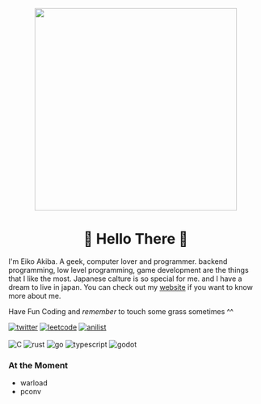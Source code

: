 
<p align="center">
  <img height="400px" src="https://static.wikia.nocookie.net/charactah-account/images/f/f3/Lain_Iwakura_Render_01.png/revision/latest?cb=20220824065045" />
</p>

### <h1 align="center">👾 Hello There 👾</h1>

I'm Eiko Akiba. A geek, computer lover and programmer. backend programming, low level programming, game development are the things that I like the most.
Japanese calture is so special for me. and I have a dream to live in japan.
You can check out my [website](https://eikoakiba.neocities.org) if you want to know more about me.

Have Fun Coding and _remember_ to touch some grass sometimes ^^

[![twitter](https://img.shields.io/badge/X-000000?style=for-the-badge&logo=x&logoColor=white)](https://x.com/Eikoakiba__)
[![leetcode](https://img.shields.io/badge/-LeetCode-FFA116?style=for-the-badge&logo=LeetCode&logoColor=black)](https://leetcode.com/u/eikoakiba)
[![anilist](https://img.shields.io/badge/AniList-02A9FF?style=for-the-badge&logo=AniList&logoColor=white)](https://anilist.com)
</br>
</br>
![C](https://img.shields.io/badge/C\/C++-00599C?style=for-the-badge&logo=c&logoColor=white)
![rust](https://img.shields.io/badge/Rust-DEA584?style=for-the-badge&logo=rust&logoColor=black)
![go](https://img.shields.io/badge/Go-00ADD8?style=for-the-badge&logo=go&logoColor=white)
![typescript](https://img.shields.io/badge/TypeScript-007ACC?style=for-the-badge&logo=typescript&logoColor=white)
![godot](https://img.shields.io/badge/Godot-478CBF?style=for-the-badge&logo=GodotEngine&logoColor=white)

### At the Moment
* warload
* pconv
